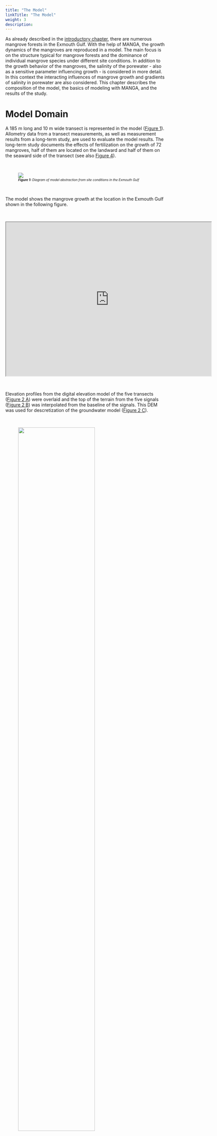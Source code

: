 ```yaml
---
title: "The Model"
linkTitle: "The Model"
weight: 3
description:
---
```


<head>
<style type="text/css">
<!--
#vis {
  border: 1px solid black;
}
#Rahmen {
        border-width: 0.1em; 
        border-style: solid;
        text-align:right;
}
-->
</style>
</head>

As already described in the <a href="/docs/sample_model_exmouth_gulf/exmouth_gulf/">introductory chapter</a>, there are numerous mangrove forests in the Exmouth Gulf. With the help of MANGA, the growth dynamics of the mangroves are reproduced in a model. The main focus is on the structure typical for mangrove forests and the dominance of individual mangrove species under different site conditions. In addition to the growth behavior of the mangroves, the salinity of the porewater - also as a sensitive parameter influencing growth - is considered in more detail. In this context the interacting influences of mangrove growth and gradients of salinity in porewater are also considered. This chapter describes the composition of the model, the basics of modeling with MANGA, and the results of the study.

<h1>Model Domain</h1>

A 185 m long and 10 m wide transect is represented in the model (<a href="/docs/sample_model_exmouth_gulf/model_results/#Figure_1">Figure 1</a>). Allometry data from a transect measurements, as well as measurement results from a long-term study, are used to evaluate the model results. The long-term study documents the effects of fertilization on the growth of 72 mangroves, half of them are located on the landward and half of them on the seaward side of the transect (see also <a href="/docs/sample_model_exmouth_gulf/model_results/#Figure_4">Figure 4</a>).

<br>
<figure>
<a name="Figure_1"></a>
<img src="/pictures/exmouth_gulf/Transect_Sketch.png">
<figcaption><font size = "1"><i><b>Figure 1:</b> Diagram of model abstraction from site conditions in the Exmouth Gulf</i></font></figcaption>
</figure><br>

The model shows the mangrove growth at the location in the Exmouth Gulf shown in the following figure.

<br>
<p>
<iframe src="https://www.google.com/maps/d/embed?mid=1EiX5yyZGJgVSu7pueUi5_jK160ndg0tG" width="640" height="480"></iframe>
</p>
<br>

Elevation profiles from the digital elevation model of the five transects (<a href="/en/docs/example-model_exmouth_gulf/results/#Figure_2">Figure 2 A</a>) were overlaid and the top of the terrain from the five signals (<a href="/en/docs/example_exmouth_gulf/results/#Figure_2">Figure 2 B</a>) was interpolated from the baseline of the signals. This DEM was used for descretization of the groundwater model (<a href="/en/docs/example_exmouth_gulf/results/#Figure_2">Figure 2 C</a>).

<br>
<figure>
<a name="Figure_2"></a>
<img src="/pictures/exmouth_gulf/dem.png" style="width:75%">
<figcaption><font size = "1"><i><b>Figure 2:</b> Elevation profiles along transect lines</i></font></figcaption>
</figure><br>

<h1>Modeling</h1>

<h2>Model variants</h2>

Mangrove growth was simulated using three different models (see also <a href="/docs/sample_model_exmouth_gulf/model_results/#Table_1">Table 1</a>). 

In the model "<b>Model Without Feedback</b>" the dynamic changes in abiotic influences (tides, groundwater recharge and salinity of seawater) are included via boundary conditions. The influence of plant water extraction on porewater salinity was not accounted for.

The model "<b>Model Without Tide</b>" considers the effects of plant water extraction on the salinity of the porewater and all abiotic influences of the first model - with exception of the tides.

Finally, the third model variant "<b>Full Model</b>" reproduces both, the dynamics of tides and the coupling of plant water extraction and porewater.

The following <a href="/docs/sample_model_exmouth_gulf/model_results/#Table_1">Table 1</a> summarizes the specifications of the three model variants.

<br>
<figure>
<figcaption align="top"><font size = "1"><i><b>Table 1:</b> Model variants</i></font></figcaption>
<a name="Table_1"></a>
<table width="100%">
 <tr>
  <td  width="27%" style="text-align: center; vertical-align: middle;">
  </td>
  <td width="23%" style="text-align: center; vertical-align: middle; border-left:1px solid #000; border-right:1px solid #000; border-top:1px solid #000; border-bottom:1px solid #000">
   Tides
  </td>
  <td width="26%" style="text-align: center; vertical-align: middle; border-left:1px solid #000; border-right:1px solid #000; border-top:1px solid #000; border-bottom:1px solid #000">
   Coupling plant water balance and porewater
  </td>
  <td width="23%" style="text-align: center; vertical-align: middle; border-left:1px solid #000; border-right:1px solid #000; border-top:1px solid #000; border-bottom:1px solid #000">
   Other abiotic factors
  </td>
 </tr>
 <tr>
  <td width="27%" style="text-align: center; vertical-align: middle; border-left:1px solid #000; border-right:1px solid #000; border-top:1px solid #000; border-bottom:1px solid #000">
   Model Without Feedback
  </td>
  <td width="23%" style="text-align: center; vertical-align: middle; border-left:1px solid #000; border-right:1px solid #000; border-top:1px solid #000; border-bottom:1px solid #000">
    <font color="green" size="5"> <b> &#10004; </b> </font>
  </td>
  <td width="26%" style="text-align: center; vertical-align: middle; border-left:1px solid #000; border-right:1px solid #000; border-top:1px solid #000; border-bottom:1px solid #000">
    <font color="red" size="5"> <b> &#10008; </b> </font>
  </td>
  <td width="23%" style="text-align: center; vertical-align: middle; border-left:1px solid #000; border-right:1px solid #000; border-top:1px solid #000; border-bottom:1px solid #000">
    <font color="green" size="5"> <b> &#10004; </b> </font>
  </td>
 </tr>
 <tr>
  <td width="27%" style="text-align: center; vertical-align: middle; border-left:1px solid #000; border-right:1px solid #000; border-top:1px solid #000; border-bottom:1px solid #000">
   Model Without Tide
  </td>
  <td width="23%" style="text-align: center; vertical-align: middle; border-left:1px solid #000; border-right:1px solid #000; border-top:1px solid #000; border-bottom:1px solid #000">
    <font color="red" size="5"> <b> &#10008; </b> </font>
  </td>
  <td width="26%" style="text-align: center; vertical-align: middle; border-left:1px solid #000; border-right:1px solid #000; border-top:1px solid #000; border-bottom:1px solid #000">
    <font color="green" size="5"> <b> &#10004; </b> </font>
  </td>
  <td width="23%" style="text-align: center; vertical-align: middle; border-left:1px solid #000; border-right:1px solid #000; border-top:1px solid #000; border-bottom:1px solid #000">
    <font color="green" size="5"> <b> &#10004; </b> </font>
 </tr>
 <tr>
  <td width="27%" style="text-align: center; vertical-align: middle; border-left:1px solid #000; border-right:1px solid #000; border-top:1px solid #000; border-bottom:1px solid #000">
   Full Model
  </td>
  <td width="23%" style="text-align: center; vertical-align: middle; border-left:1px solid #000; border-right:1px solid #000; border-top:1px solid #000; border-bottom:1px solid #000">
    <font color="green" size="5"> <b> &#10004; </b> </font>
  </td>
  <td width="26%" style="text-align: center; vertical-align: middle; border-left:1px solid #000; border-right:1px solid #000; border-top:1px solid #000; border-bottom:1px solid #000">
    <font color="green" size="5"> <b> &#10004; </b> </font>
  </td>
  <td width="23%" style="text-align: center; vertical-align: middle; border-left:1px solid #000; border-right:1px solid #000; border-top:1px solid #000; border-bottom:1px solid #000">
    <font color="green" size="5"> <b> &#10004; </b> </font>
  </td>
 </tr>
</table>
</figure><br>

<h2>Discretization</h2>

<h3>Groundwater model</h3>

The groundwater model represents the subsurface with a grid of dimensions of 10 m x 230 m x 3 m on five FEM layers with 5880 cells. The following <a href="/docs/sample_model_exmouth_gulf/model_results/#Figure_2">Figure 2</a> shows the spatial discretization from the seaward perspective.

<br>
<figure>
<a name="Figure_2"></a>
<img src="/pictures/exmouth_gulf/dis.png">
<figcaption><font size = "1"><i><b>Figure 2:</b> Spatial discretization of the groundwater model</i></font></figcaption>
</figure><br>

The mangroves extract soil water from the subsurface from a depth of 40 cm to 80 cm below the ground surface. <a href="/docs/sample_model_exmouth_gulf/model_results/#Figure_3">Figure 3</a> shows the model area (gray) and the area of water extraction by the mangroves (blue). Note the 50-fold vertical scaling.

<br>
<figure>
<a name="Figure_3"></a>
<img src="/pictures/exmouth_gulf/model_area_legend.png">
<figcaption><font size = "1"><i><b>Figure 3:</b> Area of water extraction by mangroves</i></font></figcaption>
</figure><br>

The groundwater model is discretized in time with a step length of one hour. The tidal range as a dynamic boundary condition is represented with the time series of the years 1991 to 1993, which is set in loops over the entire model runtime.

<h3>Tree growth model</h3>

Since each mangrove is represented as a single individual, there is no real spatial discretization. Temporally, the tree growth model is discretized with a time step length of half a year (1&nbsp;a&nbsp;=&nbsp;365.25&nbsp;d).

<h2>Boundary conditions groundwater model</h2>

The salinity of the seawater was set at 50 g/kg, the pore water at the landward end of the transect was assigned a salinity of 70 g/kg. The transpiration of the mangroves locally increases the salinity. The water level is determined in terms of hydrostatic pressure at the seaward and landward ends of the model area. In order to represent the tides, the lake-side water level was integrated into the model as a dynamic Dirichlet boundary condition. The water level measurements of the Department of Transport of the Government of Western Australia served as data basis. The land-based water level is represented by a constant Dirichlet boundary condition. Evaporation of the trees is integrated by sink terms in the area of the roots (see also <a href="/docs/sample_model_exmouth_gulf/model_results/#Figure_3">Figure 3</a>). Inflow in the form of precipitation is indirectly considered via salinity at the landward edge of the model area. The model boundaries which are not mentioned explicitly, are all defined as no flow boundary conditions. <a href="/docs/sample_model_exmouth_gulf/model_results/#Figure_1">Figure 1</a> shows a schematic diagram of this.


<h2>Parameterization</h2>

The following tables show the parameterizations of the subsurface (<a href="/docs/sample_model_exmouth_gulf/model_results/#Table_2">Table 2</a>) and the mangroves (<a href="/docs/sample_model_exmouth_gulf/model_results/#Table_3">Table 3</a>), global weighting factors (<a href="/docs/sample_model_exmouth_gulf/model_results/#Table_4">Table 4</a>), and the initial values of the geoemtries of the mangrove seedlings (<a href="/docs/sample_model_exmouth_gulf/model_results/#Table_5">Table 5</a>).

<h3>Subsurface</h3>

<table>
<tablecaption align="top"><font size = "1"><i><b>Table 2:</b> Parameterizations of subsurface</i></font></tablecaption>
<a name="Table_2"></a>
<thead>
<tr class="header">
<th style="text-align: left;">Symbol</th>
<th style="text-align: left;">Parameter Name</th>
<th style="text-align: left;">Value</th>
</tr>
</thead>
<tbody>
<tr class="odd">
<td style="text-align: left;"><span class="math inline"><em>D</em><sub><em>m</em></sub></span></td>
<td style="text-align: left;">Molecular diffusion coefficient</td>
<td style="text-align: left;">1&nbsp;×&nbsp;10<sup>-9</sup> m<sup>2</sup>/s</td>
</tr>
<tr class="even">
<td style="text-align: left;"><span class="math inline"><em>β</em><sub><em>T</em></sub></span></td>
<td style="text-align: left;">Transversal dispersivity</td>
<td style="text-align: left;">0.5 m</td>
</tr>
<tr class="odd">
<td style="text-align: left;"><span class="math inline"><em>β</em><sub><em>L</em></sub></span></td>
<td style="text-align: left;">Longitudinal dispersivity</td>
<td style="text-align: left;">1 m</td>
</tr>
<tr class="even">
<td style="text-align: left;"><span class="math inline"><em>ρ</em></span></td>
<td style="text-align: left;">Water density</td>
<td style="text-align: left;">1&nbsp;×&nbsp;10<sup>3</sup> kg/m<sup>3</sup></td>
</tr>
<tr class="odd">
<td style="text-align: left;"><span class="math inline"><em>μ</em></span></td>
<td style="text-align: left;">Dynamic Viscosity</td>
<td style="text-align: left;">1&nbsp;×&nbsp;10<sup>-3</sup> Pas</td>
</tr>
<tr class="even">
<td style="text-align: left;"><span class="math inline"><em>κ</em></span></td>
<td style="text-align: left;">Intrinsic permeability</td>
<td style="text-align: left;">5&nbsp;×&nbsp;10<sup>-11</sup> m<sup>2</sup></td>
</tr>
<tr class="odd">
<td style="text-align: left;"><span class="math inline"><em>Φ</em></span></td>
<td style="text-align: left;">Soil porosity</td>
<td style="text-align: left;"><span class="math inline">0.5</span></td>
</tr>
</tbody>
</table>

<h3>Botany</h3>

<h4>Water balance of the mangroves</h4>

<table>
<tablecaption align="top"><font size = "1"><i><b>Table 3:</b> Parameterization of the biotic factors</i></font></tablecaption>
<a name="Table_3"></a>
<thead>
<tr class="header">
<th width="10%" style="text-align: left;">Symbol</th>
<th width="40%" style="text-align: left;">Species parameter</th>
<th width="25%" style="text-align: left;">Avicennia marina</th>
<th width="25%" style="text-align: left;">Rhizophora mangle </th>
</tr>
</thead>
<tbody>
<tr class="odd">
<td style="text-align: left;"><span class="math inline"><em>D</em><sub><em>m</em></sub></span></td>
<td style="text-align: left;">Leaf water potential</td>
<td style="text-align: left;">-8.15&nbsp;×&nbsp;10<sup>6</sup> kg/s<sup>2</sup>/m</td>
<td style="text-align: left;">-6.45&nbsp;×&nbsp;10<sup>6</sup> kg/s<sup>2</sup>/m</td>
</tr>
<tr class="even">
<td style="text-align: left;"><span class="math inline"><em>k</em><sub><em>f</em></sub></span></td>
<td style="text-align: left;">Xylem conductivity</td>
<td style="text-align: left;">1.04&nbsp;×&nbsp;10<sup>-10</sup> kg/s/m<sup>2</sup></td>
<td style="text-align: left;">3.12&nbsp;×&nbsp;10<sup>-10</sup> kg/s/m<sup>2</sup></td>
</tr>
<tr class="odd">
<td style="text-align: left;"><span class="math inline"><em>L</em><sub><em>p</em></sub> ⋅ <em>k</em><sub><em>g</em><em>e</em><em>o</em></sub></span></td>
<td style="text-align: left;">Fine root permeability ⋅  scaling factor</td>
<td style="text-align: left;">1.32&nbsp;×&nbsp;10<sup>-11</sup> kg/s/m<sup>4</sup></td>
<td style="text-align: left;">1.32&nbsp;×&nbsp;10<sup>-11</sup> kg/s/m<sup>4</sup></td>
</tr>
<tr class="even">
<td style="text-align: left;"><span class="math inline"><em>k</em><sub><em>m</em></sub></span></td>
<td style="text-align: left;">Maintenance cost per biomass</td>
<td style="text-align: left;">1.4&nbsp;×&nbsp;10<sup>-6</sup> kg/s/m<sup>3</sup></td>
<td style="text-align: left;">1.4&nbsp;×&nbsp;10<sup>-6</sup> kg/s/m<sup>3</sup></td>
</tr>
<tr class="odd">
<td style="text-align: left;"><span class="math inline"><em>k</em><sub><em>g</em><em>r</em><em>o</em><em>w</em><em>t</em><em>h</em></sub></span></td>
<td style="text-align: left;">Growth speed scaling</td>
<td style="text-align: left;">3.5&nbsp;×&nbsp;10<sup>-3</sup></td>
<td style="text-align: left;">3.5&nbsp;×&nbsp;10<sup>-3</sup></td>
</tr>
</tbody>
</table>

<h4>Global weighting factors</h4>

<table>
<tablecaption align="top"><font size = "1"><i><b>Table 4:</b> Global weighting factor</i></font></tablecaption>
<a name="Table_4"></a>
<thead>
<tr class="header">
<th width="10%" style="text-align: left;">Symbol</th>
<th width="40%" style="text-align: left;">Global weighting factor</th>
<th width="25%" style="text-align: left;">Avicennia marina</th>
<th width="25%" style="text-align: left;">Rhizophora mangle </th>
</tr>
</thead>
<tbody>
<tr class="even">
<td style="text-align: left;"><span class="math inline"><em>C</em><sub><em>S</em></sub></span></td>
<td style="text-align: left;">Solar resource inputs</td>
<td style="text-align: left;">5&nbsp;×&nbsp;10<sup>-8</sup> kg/s/m<sup>2</sup></td>
<td style="text-align: left;">5&nbsp;×&nbsp;10<sup>-8</sup> kg/s/m<sup>2</sup></td>
</tr>
<tr class="odd">
<td style="text-align: left;"><span class="math inline"><em>σ</em></span></td>
<td style="text-align: left;">First sigmoidal slope</td>
<td style="text-align: left;">1.5&nbsp;×&nbsp;10<sup>-2</sup></td>
<td style="text-align: left;">1.5&nbsp;×&nbsp;10<sup>-2</sup> </td>
</tr>
<tr class="even">
<td style="text-align: left;"><span class="math inline"><em>σ</em><sub><em>h</em></sub></span></td>
<td style="text-align: left;">Second sigmoidal slope</td>
<td style="text-align: left;">5&nbsp;×&nbsp;10<sup>-2</sup></td>
<td style="text-align: left;">5&nbsp;×&nbsp;10<sup>-2</td>
</tr>
<tr class="odd">
<td style="text-align: left;"><span class="math inline"><em>ω</em><sub><em>h</em></sub></span></td>
<td style="text-align: left;">Heigth growth scaling factor</td>
<td style="text-align: left;">0.12</td>
<td style="text-align: left;">0.12</td>
</tr>
</tbody>
</table>

<h4>Initial values of the geometrical characteristics of the mangrove seedlings</h4>

<table>
<tablecaption align="top"><font size = "1"><i><b>Table 5:</b> Initial value of the geometrical characteristics of the mangrove seedlings</i></font></tablecaption>
<a name="Table_5"></a>
<thead>
<tr class="header">
<th width="10%" style="text-align: left;">Symbol</th>
<th width="40%" style="text-align: left;">Geometric measure</th>
<th width="25%" style="text-align: left;">Avicennia marina</th>
<th width="25%" style="text-align: left;">Rhizophora mangle </th>
</tr>
</thead>
<tbody>
<tr class="even">
<td style="text-align: left;"><span class="math inline"><em>r</em><sub><em>R</em></sub></span></td>
<td style="text-align: left;">Root radius</td>
<td style="text-align: left;">0.25 m</td>
<td style="text-align: left;">0.25 m</td>
</tr>
<tr class="odd">
<td style="text-align: left;"><span class="math inline"><em>r</em><sub><em>C</em></sub></span></td>
<td style="text-align: left;">Crown radius</td>
<td style="text-align: left;">0.3 m</td>
<td style="text-align: left;">0.3 m</td>
</tr>
<tr class="even">
<td style="text-align: left;"><span class="math inline"><em>r</em><sub><em>S</em></sub></span></td>
<td style="text-align: left;">Stem radius</td>
<td style="text-align: left;">0.01 m</td>
<td style="text-align: left;">0.01 m</td>
</tr>
<tr class="odd">
<td style="text-align: left;"><span class="math inline"><em>h</em><sub><em>R</em></sub></span></td>
<td style="text-align: left;">Root depth</td>
<td style="text-align: left;">0.015 m</td>
<td style="text-align: left;">0.015 m</td>
</tr>
</tbody>
</table>

<h1>Resource competition</h1>

For representing the mangroves in the model area, it is necessary to establish a stable population, which means to reach quasi-stationary conditions. For this purpose, 30 mangroves are randomly positioned in the model area as seedlings. In each time step (length: half a year), 30 new mangroves are added, which are also randomly positioned in the model area. Due to the competition-based tree growth model, these new mangroves die more or less quickly. Thus, the probability that a young mangrove in the catchment area of an already older one dies again very quickly is very high. The reason for this is the above-ground competition, especially the lack of sunlight. Due to the concentration of salinity, caused by extraction of fresh water from the other mangroves, salt plumes are formed in the pore water. These lead to growth penalties for the mangroves located downstream (especially for young mangroves). Different mangrove species have varying tolerance to high salt concentrations. In this research, the two species Avicennia marina ("gray mangrove") and Rhizophora mangle ("red mangrove") were studied in more detail.

<h1>Results</h1>

In this research, two processes were viewed more closely with the help of the MANGA model. On the one hand, the development of typical structures in mangrove forests is be mapped, on the other hand, the growth behavior of the two mangrove species under different environmental conditions is investigated. In the following the results of the research are briefly summarized.

<h2>Forest structure</h2>

The following visualization shows the dynamic development of the mangrove population in the model area and the development of the biomass. The increasingly stable mangrove population can be clearly seen in the first 100 time steps. Over the X-length of the transect are relatively quickly building areas in which large and thus very old mangroves grow, and areas in which young mangroves quickly die again. Due to the fact that 30 new mangroves are added to the model as seedlings in each time step and the nutrient competition is initially very low, the biomass in the model initially grows very strongly. As the number of mangroves in the model area increases, the competition between individual trees increases, too. After the global maximum of the biomass, the biomass decreases slightly due to worsening nutrient conditions for some mangroves. After a certain time, a quasi-stationary state of the mangrove population is reached.

<br>
<figure id="vis">
<a name="Visualisierung_1"></a>
<form oninput="x.value=parseInt(a.value)" id="slider" >
<script type="text/javascript">
 /*<![CDATA[*/
  document.getElementById("slider").addEventListener("input", aktualisiere);
   function aktualisiere() {
	  var TS = (document.querySelector("output[name=x]")) ;
	  var a = '/pictures/exmouth_gulf/TS/ts_'+TS.value+'.png' ;
          document.getElementById("abb").setAttribute('src', a) ;
}
/*]]>*/
</script>
<img src='/pictures/exmouth_gulf/TS/ts_0.png' id="abb">
</br>
</br>
<p align="left">
<font size = "6">&nbsp;  Timestep:&nbsp;&nbsp;&nbsp;&nbsp; </font>
  <input type="range" id="a" min="0" max="1650" step="50"> &nbsp;
<font size = "6">  <output name="x" for="a">0</output> </font>&nbsp;&nbsp;
</p>
</figure>
<figcaption><font size = "1"><i><b>Visualisation 1:</b> Dynamic development of the mangrove population over the modeling period</i></font></figcaption>
<br>

<!--
<p>
<input type="button" value="click to go fullscreen" onclick="toggleFullScreen()">
</p>

<script type="text/javascript">
 /*<![CDATA[*/
function toggleFullScreen() {
  if ((document.fullScreenElement && document.fullScreenElement !== null) ||    
   (!document.mozFullScreen && !document.webkitIsFullScreen)) {
    if (document.documentElement.requestFullScreen) {  
      document.documentElement.requestFullScreen();  
    } else if (document.documentElement.mozRequestFullScreen) {  
      document.documentElement.mozRequestFullScreen();  
    } else if (document.documentElement.webkitRequestFullScreen) {  
      document.documentElement.webkitRequestFullScreen(Element.ALLOW_KEYBOARD_INPUT);  
    }  
  } else {  
    if (document.cancelFullScreen) {  
      document.cancelFullScreen();  
    } else if (document.mozCancelFullScreen) {  
      document.mozCancelFullScreen();  
    } else if (document.webkitCancelFullScreen) {  
      document.webkitCancelFullScreen();  
    }  
  }  
}

</script>
-->

In the following video the model area was divided into ten sectors. The dynamic development of the mangrove population and the salt concentration in the bottom water as well as the biomass of the mangroves in the individual sectors are shown. Compared to the previous visualization, one main cause of the formation of the typical forest structure can be seen in this video, namely the concentration of salinity in the pore water in certain areas. The high correlation between salt concentration and biomass in the individual sectors can be seen already from a model runtime of 40 years. Already from 100 years, the structure of typical mangrove forests is recognizable.

<br>
<figure>
<iframe src="https://player.vimeo.com/video/481362688" width="640" height="360" frameborder="1" allow="autoplay; fullscreen" allowfullscreen></iframe>
<figcaption><font size = "1"><i><b>Video 1:</b> Dynamic development of mangrove population and salinity concentration in porewater over the modeling period.</i></font></figcaption>
</figure><br>

The results of the "<b>Full Model</b>" are in qualitative agreement with the measured field data (<a href="/docs/sample_model_exmouth_gulf/model_results/#Figure_4">Figure 4</a>). This is true for both the tree height profile (<a href="/docs/sample_model_exmouth_gulf/model_results/#Figure_4">Figure 4 A</a>) and for the porewater salinity profile (<a href="/docs/sample_model_exmouth_gulf/model_results/#Figure_4">Figure 4 B</a>) in the studied transect. In particular, the variation in porewater salinity was well mapped (<a href="/docs/sample_model_exmouth_gulf/model_results/#Figure_4">Figure 4 A</a>). The coefficient of determination of the Bravais-Pearson correlation is R²&nbsp;=&nbsp;0.64 for tree height and R²&nbsp;=&nbsp;0.88 for porewater salinity. A comparison of the results of the "<b>Full Model</b>" with the results of the two model variants "<b>Model Without Feedback</b>" and "<b>Model Without Tide</b>" shows a significantly worse reproduction of the measured field data by the two simpler models (<a href="/docs/sample_model_exmouth_gulf/model_results/#Figure_4">Figure 4 C and 4 D</a>).

<br>
<figure>
<a name="Figure_4"></a>
<img src="/pictures/exmouth_gulf/Figure_3.png">
<figcaption><font size = "1"><i><b>Figure 4:</b> Simulated and measured mangrove stand properties along transect</i></font></figcaption>
</figure><br>

The "Treatment Averages" plotted in <a href="/docs/sample_model_exmouth_gulf/model_results/#Figure_4">Figure 4</a> are from mangroves that have been studied in more detail in long-term experiments. A comparison of the results of these observations with the modeling results also shows a high degree of agreement.

In order to investigate the effects of the temporal dynamics of tides and plant water extraction on the salinity in the pore water, this effect was normalized using the following formula:

<br>
<figure>
<div align="center">
<img src="/pictures/exmouth_gulf/formel.png" width="50%">
</div>
</figure><br>

These relative effects are shown in the following <a href="/docs/sample_setup_exmouth_gulf/model_results/#Figure_5">Figure 5</a> for tree height and porewater salinity. A value of zero would mean that there is no difference in results between Full Model and the respective simplified model type. The larger the value becomes, the higher the deviation.

<br>
<figure>
<a name="Figure_5"></a>
<img src="/pictures/exmouth_gulf/Figure_3_2.png">
<figcaption><font size = "1"><i><b>Figure 5:</b> Relative impact of not considering tidal range ("Model Wihtout Tide") and plant water extraction ("Model Without Feedback").</i></font></figcaption>
</figure><br>

Due to the greater effects of the tidal range in the area close to the sea, the model "<b>Without Tide</b>" can only represent the tree heights and the porewater salinity here with a relatively large deviation compared to the "<b>Full Model</b>". However, with further inlands, the water level fluctuations due to tides become smaller. Tree heights and salinities can be represented in this range (x > 75 m) with smaller relative deviations from the "<b>Full Model</b>".

The Model "<b>Without Feedback</b>" fails to predict mangrove growth height as the "<b>Full Model</b>" does, especially in the middle to landward area (60 m < x < 165 m) of the transect. In this area the salinity of the porewater is concentrated by the plant water extraction, but this is not represented in this type of model.

<h2>Species dominance</h2>

In the previous section, it was shown that MANGA, with the consideration of salinity in the bottom water and the tidal range, is able to represent the forest structures typical for mangrove forests. Using the extensive parameterization capabilities of the tree growth model (see also the section <a href="/docs/sample_setup_exmouth_gulf/model_results/#Parametrization">parametrization</a>), MANGA can also be used to study the growth of single specific individual species. For example, different mangrove species have different tolerances to excessive salinity. In this project, the growth behavior of two species, Avicennia marina and Rhizophora mangle, was studied in more detail.

<a href="/docs/sample_setup_exmouth_gulf/model_results/#Figure_6">Figure 6</a> shows the species dominance of these two mangrove species at different salinity concentrations (see <a href="/docs/sample_setup_exmouth_gulf/model_results/#Table_6">Table 6</a>) in porewater. The different setups shown in the figure differ only with respect to the boundary conditions of the seaward and landward salinity concentrations of the porewater. For the consideration of species dominance in the model domain, we introduce the species dominance d and define it as follows:

<br>
<figure style="width:75%">
<div align="center">
<img src="/pictures/exmouth_gulf/formel_normierung_speziendominanz_2.jpg" style="width:70%">
</div>
</figure><br>

Here, V<sub>i</sub>(x,t) represent the volume of mangrove species Rhizophora mangle (V<sub>Rhi</sub>(x,t)) and Avicennia marina (V<sub>Avi</sub>(x,t)) present at the time step (t) and X coordinate (x).

<br>
<table>
<tablecaption align="top"><font size = "1"><i><b>Table 6:</b> Setup configuration</i></font></tablecaption>
<a name="Table_6"></a>
            <tr>
                <th>Setup</th>
                <td style="text-align: center;">A</td>
		<td style="text-align: center;">B</td>
		<td style="text-align: center;">C</td>
                <td style="text-align: center;">D</td>
		<td style="text-align: center;">E</td>
		<td style="text-align: center;">F</td>
            </tr>
            <tr>
                <th>seeward salinity [g/kg]</th>
                <td>15</td>
		<td>15</td>
		<td>25</td>
                <td>50</td>
		<td>50</td>
		<td>35</td>
            </tr>
            <tr>
                <th>landward salinity [g/kg]</th>
                <td>25</td>
		<td>40</td>
		<td>55</td>
                <td>60</td>
		<td>45</td>
		<td>35</td>
            </tr>
</table>

<br>
<figure>
<a name="Figure_6"></a>
<img src="/pictures/exmouth_gulf/Spezien_1.png" style="width:75%">
<figcaption><font size = "1"><i><b>Figure 6:</b> Resulting simulated forest properties from all simulated setups presented in dependence on established porewater salinity</i></font></figcaption>
</figure><br>

<a href="/docs/sample_model_exmouth_gulf/model_results/#Figure_6">Figure 6A to 6D</a> show an initially monospecific Rhizophora forest (<a href="/docs/sample_model_exmouth_gulf/model_results/#Figure_6">Figure 6A</a>) due to both seaward and landward low salinity concentrations. As salinity increases, a mixed forest of both species is established (<a href="/docs/sample_model_exmouth_gulf/model_results/#Figure_6">Figure 6B and 6C</a>). <a href="/docs/sample_model_exmouth_gulf/model_results/#Figure_6">Figure 6D</a> then depicts a monospecific Avicennia marina forest due to the high salt concentrations. Both <a href="/docs/sample_model_exmouth_gulf/model_results/#Figure_6">Figure 6E and 6F</a> are similar to setup configurations <a href="/docs/sample_model_exmouth_gulf/model_results/#Figure_6">Figure 6B and 6C</a> in that the values of salinities on landward and seaward sides of the transect, respectively, assume approximately the other value. Thus, they too represent a mixed forest of both species. These results are shown again in a different way in the following <a href="/docs/sample_model_exmouth_gulf/model_results/#Figure_7">Figure 7</a>.

<br>
<figure>
<a name="Figure_7"></a>
<img src="/pictures/exmouth_gulf/Spezien_2.png" style="width:75%">
<figcaption><font size = "1"><i><b>Figure 7:</b> Dependence of species dominance on landward (x-axis) and seaward (y-axis) salinity.</i></font></figcaption>
</figure><br>

When looking at the mixed forests, real mixed populations are existing only in a few individual sections. In most areas a clear dominance of one species is expressed. These sharp transitions between the individual dominance zones show that coexistence between the different species is only possible in areas of certain pore water salinities. The location of the boundaries and the change in species dominance d (slope of the curve) depend on the individual-specific parameters in the tree growth model. Soil water salinity is also affected by the number of individuals per area and tree heights. These two parameters are in turn influenced by the same individual-specific parameters.

Consequently, the coupling between plant water balance and porewater significantly influences the formation of forest structure. In the setups that result to the formation of a mixed forest, either two-zone (<a href="/docs/sample_model_exmouth_gulf/model_results/#Figure_6">Figure 6C and 6E</a>) or three-zone (<a href="/docs/sample_model_exmouth_gulf/model_results/#Figure_6">Figure 6B and 6F</a>) mixed forests are formed. The two zones at the seaward and landward end of the model are mainly controlled by the parameters of salinity as boundary condition. In the model center, the transpiration of the mangroves leads to a concentration of the porewater salinity. If this exceeds a certain value, the more salt-resistant species Avicennia marina dominates.

As also shown in <a href="/docs/sample_model_exmouth_gulf/model_results/#Figure_8">Figure 8</a>, the results of considering species dominance in the model are consistent with the measured field data in those transects considered in the project.

<br>
<figure>
<a name="Figure_8"></a>
<img src="/pictures/exmouth_gulf/Spezien_3.png" style="width:75%">
<figcaption><font size = "1"><i><b>Figure 8:</b> Resulting simulated forest properties from all simulated setups presented in dependence on established porewater salinity</i></font></figcaption>
</figure><br>

Consequently, the MANGA model software is able to represent not only the evolving structure of a mangrove forest, but also its composition of different species.

<h1>Conclusion</h1>

With "<b>Full Model</b>" the structure which is typical for mangrove forests can be modeled. Specifically, the forest structure of the Avicennia marina monoculture forest in the considered area in the Exmouth Gulf in Western Australia could be reproduced in a consistent manner with the available field data. Variations in tree heights and soil water salinity between model and measured values are within the range of variability in field measurements. MANGA is capable of doing this without further calibration of plant-specific parameters. The "<b>Full Model</b>" was able to identify areas in the model area where either tides or vegetation significantly influence structural properties. 

Based on the results of the modeling, it must be assumed that a correct representation of mangrove growth with MANGA is only possible if the tidal range and the influences of water extraction of the mangroves from the subsurface are considered. Calibration of the plant parameters is not necessary for this purpose. Also not considered are heterogeneous hydrogeological properties of the subsurface, e.g. concerning hydraulic conductivity or porosity. 

The gradients of the salt concentration in the porewater caused by the plant water extraction have a significant effect on the growth dynamics of the mangrove population, especially in the landward area. Further, it can be concluded from the results that the influence of tides is a major influencing factor on the gradients of salinity concentration in bottom water. This influence is greatest at the seaward end of the transect. As the height of the tide decreases, or the duration of inundation decreases, the feedback between plant water and bottom water budgets takes on increasing importance in this process.

Using the sensitivity analysis of the model with respect to species dominance, it was shown that species composition can be described by considering soil water balance and plant water withdrawal across the system boundary. By variation of just two parameters (see <a href="/docs/sample_model_exmouth_gulf/model_results/#Table_3">Table 3</a>) that directly affect tree water uptake, typical zonation patterns in mixed mangrove forests could be reproduced. This was accomplished even with roughly estimated plant-specific parameters for one of the two species. If the boundary conditions of the salt concentrations on the land- and seaward side are both chosen very high or very low, monoculture forests are formed. If a moderate mean value of the salinities is chosen, mixed forests of both species are formed. These show zones with clear dominance of one species, separated by sharp transitions. These transitions are shown to depend on the porewater salinity. The species composition in the model agrees with the measured field data.

<h1>Outlook</h1>

There is evidence in the literature that mangroves adapt to their environmental conditions over time. A lower salt concentration in the bottom water provides higher xylem conductance and thus greater transpiration. At the same time, however, a low salt concentration in the subsurface also provides higher leaf water potentials that inhibit transpiration. These mutually balancing processes provide approximately constant transpiration rates at different porewater salinities. A more detailed study of these processes may help to understand the ability of mangroves to adapt their physiology to appropriate sites prevailing environmental conditions.

Precipitation was not dynamically integrated as a separate process in this project, as still described, but is represented by the land-based constant boundary condition of water level and salinity. The Exmouth Gulf is generally a region of very low annual precipitation sums. However, the variability of individual rainfall events is very high. Due to cyclones, heavy rainfall events occur regularly and account for a not insignificant portion of the total precipitation. The influence of precipitation on the mangrove population was studied indirectly by setting different values of the boundary condition of landward porewater salinity. Since this boundary condition was shown to be a very sensitive variable, it follows that precipitation also has an influence on mangrove species composition and, in general, the formation of typical mangrove forest structures. In the course of climate change, it can be assumed that heavy rainfall events or generally extreme weather situations will increase and that sea level will rise. Since the model was able to represent the populations according to reality, it could also be used to investigate the effects of climate change on the sensitive ecosystems of the mangrove forests. Further, the model can provide important clues in the study of all relationships between forest structures and plant characteristics. Models that represent the processes based on more conceptual approaches than MANGA can be calibrated and verified with MANGA.
